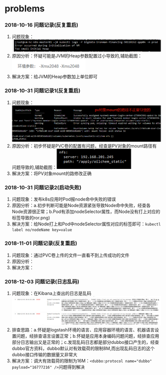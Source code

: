 # problems
### 2018-10-16 问题记录(反复重启)
1. 问题现象：![问题现象](https://github.com/zhanlu0729/problems/blob/master/images/20181016-jvm-args-error.png)
2. 原因分析：怀疑可能是JVM的Heap参数配置过小导致的,辅助截图：![排查截图](https://github.com/zhanlu0729/problems/blob/master/images/20181016-jvm-args-error-analyse.png)
3. 解决方案：给JVM的Heap参数加上单位即可

### 2018-10-31 问题记录1(反复重启)
1. 问题现象：![问题现象](https://github.com/zhanlu0729/problems/blob/master/images/20181031-unable-to-mount-volumns.png)
2. 原因分析：初步怀疑是PVC卷的配置有问题，经查是PV对象的mount路径有问题导致的,辅助截图：![排查截图](https://github.com/zhanlu0729/problems/blob/master/images/20181031-volumns-mount-path-error.png)
3. 解决方案：将PV对象mount的路修改正确

### 2018-10-31 问题记录2(启动失败)
1. 问题现象：发布k8s应用时Pod报node命中失败的错误
2. 原因分析：a.初步判断可能是Node资源紧张导致Node命中失败，经查各Node资源很正常；b.Pod有添加nodeSelector属性，而Node没有打上对应的标签导致的ror.png)
3. 解决方案：给Node打上和Pod中nodeSelector属性对应的标签即可：`kubectl label no/nodeName key=value`

### 2018-11-01 问题记录(反复重启)
1. 问题现象：通过PVC卷上传的文件一直看不到上传成功的文件
2. 原因分析：
3. 解决方案：

### 2018-12-03 问题记录(日志乱码)
1. 问题现象：在Kibana上查出的日志是乱码![问题现象](https://github.com/zhanlu0729/problems/blob/master/images/20181203-app-log-messy-code.png)
2. 排查思路：a.怀疑是logstash环境的语言、应用容器环境的语言、机器语言设置问题，经排查语言设置正常；b.怀疑是应用本身编码问题问题，经排查应用部分日志输出又是正常的；c.发现乱码日志都是部分dubbo接口产生的，经查dubbo官方资料，dubbo默认对有效载荷的限制8M,而出现乱码日志的这个dubbo接口传输的数据量又非常大
3. 解决方案：调大有效载荷的限制为16M：``<dubbo:protocol name="dubbo" payload="16777216" />``问题得到解决
